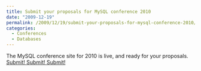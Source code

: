 ```yaml
---
title: Submit your proposals for MySQL conference 2010
date: "2009-12-19"
permalink: /2009/12/19/submit-your-proposals-for-mysql-conference-2010/
categories:
  - Conferences
  - Databases
---
```

The MySQL conference site for 2010 is live, and ready for your proposals. [Submit! Submit! Submit!][1]

 [1]: http://en.oreilly.com/mysql2010/user/proposal/propose/cfp/79
